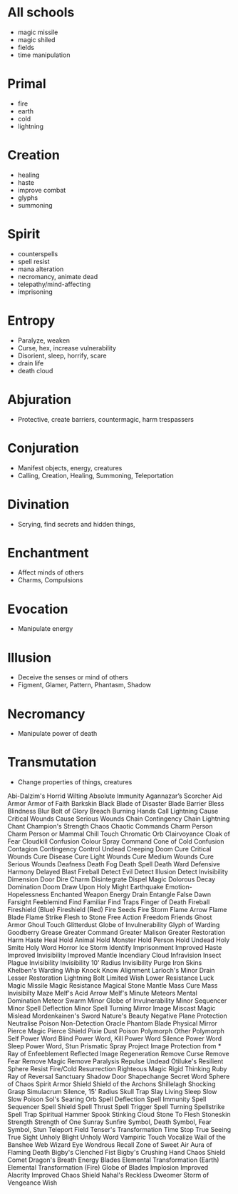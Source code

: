 # All schools
- magic missile
- magic shiled
- fields
- time manipulation

# Primal
- fire
- earth
- cold
- lightning

# Creation
- healing
- haste
- improve combat
- glyphs
- summoning

# Spirit
- counterspells
- spell resist
- mana alteration
- necromancy, animate dead
- telepathy/mind-affecting
- imprisoning

# Entropy
- Paralyze, weaken
- Curse, hex, increase vulnerability
- Disorient, sleep, horrify, scare
- drain life
- death cloud

# Abjuration
  - Protective, create barriers, countermagic, harm trespassers
# Conjuration
  - Manifest objects, energy, creatures
  - Calling, Creation, Healing, Summoning, Teleportation
# Divination
  - Scrying, find secrets and hidden things,
# Enchantment
  - Affect minds of others
  - Charms, Compulsions
# Evocation
  - Manipulate energy
# Illusion
  - Deceive the senses or mind of others
  - Figment, Glamer, Pattern, Phantasm, Shadow
# Necromancy
  - Manipulate power of death
# Transmutation
  - Change properties of things, creatures

Abi-Dalzim's Horrid Wilting
Absolute Immunity
Agannazar’s Scorcher
Aid
Armor
Armor of Faith
Barkskin
Black Blade of Disaster
Blade Barrier
Bless
Blindness
Blur
Bolt of Glory
Breach
Burning Hands
Call Lightning
Cause Critical Wounds
Cause Serious Wounds
Chain Contingency
Chain Lightning
Chant
Champion's Strength
Chaos
Chaotic Commands
Charm Person
Charm Person or Mammal
Chill Touch
Chromatic Orb
Clairvoyance
Cloak of Fear
Cloudkill
Confusion
Colour Spray
Command
Cone of Cold
Confusion
Contagion
Contingency
Control Undead
Creeping Doom
Cure Critical Wounds
Cure Disease
Cure Light Wounds
Cure Medium Wounds
Cure Serious Wounds
Deafness
Death Fog
Death Spell
Death Ward
Defensive Harmony
Delayed Blast Fireball
Detect Evil
Detect Illusion
Detect Invisibility
Dimension Door
Dire Charm
Disintegrate
Dispel Magic
Dolorous Decay
Domination
Doom
Draw Upon Holy Might
Earthquake
Emotion-Hopelessness
Enchanted Weapon
Energy Drain
Entangle
False Dawn
Farsight
Feeblemind
Find Familiar
Find Traps
Finger of Death
Fireball
Fireshield (Blue)
Fireshield (Red)
Fire Seeds
Fire Storm
Flame Arrow
Flame Blade
Flame Strike
Flesh to Stone
Free Action
Freedom
Friends
Ghost Armor
Ghoul Touch
Glitterdust
Globe of Invulnerability
Glyph of Warding
Goodberry
Grease
Greater Command
Greater Malison
Greater Restoration
Harm
Haste
Heal
Hold Animal
Hold Monster
Hold Person
Hold Undead
Holy Smite
Holy Word
Horror
Ice Storm
Identify
Imprisonment
Improved Haste
Improved Invisibility
Improved Mantle
Incendiary Cloud
Infravision
Insect Plague
Invisibility
Invisibility 10' Radius
Invisibility Purge
Iron Skins
Khelben's Warding Whip
Knock
Know Alignment
Larloch's Minor Drain
Lesser Restoration
Lightning Bolt
Limited Wish
Lower Resistance
Luck
Magic Missile
Magic Resistance
Magical Stone
Mantle
Mass Cure
Mass Invisibilty
Maze
Melf's Acid Arrow
Melf's Minute Meteors
Mental Domination
Meteor Swarm
Minor Globe of Invulnerability
Minor Sequencer
Minor Spell Deflection
Minor Spell Turning
Mirror Image
Miscast Magic
Mislead
Mordenkainen's Sword
Nature's Beauty
Negative Plane Protection
Neutralise Poison
Non-Detection
Oracle
Phantom Blade
Physical Mirror
Pierce Magic
Pierce Shield
Pixie Dust
Poison
Polymorph Other
Polymorph Self
Power Word Blind
Power Word, Kill
Power Word Silence
Power Word Sleep
Power Word, Stun
Prismatic Spray
Project Image
Protection from *
Ray of Enfeeblement
Reflected Image
Regeneration
Remove Curse
Remove Fear
Remove Magic
Remove Paralysis
Repulse Undead
Otiluke's Resilient Sphere
Resist Fire/Cold
Resurrection
Righteous Magic
Rigid Thinking
Ruby Ray of Reversal
Sanctuary
Shadow Door
Shapechange
Secret Word
Sphere of Chaos
Spirit Armor
Shield
Shield of the Archons
Shillelagh
Shocking Grasp
Simulacrum
Silence, 15' Radius
Skull Trap
Slay Living
Sleep
Slow
Slow Poison
Sol's Searing Orb
Spell Deflection
Spell Immunity
Spell Sequencer
Spell Shield
Spell Thrust
Spell Trigger
Spell Turning
Spellstrike
Spell Trap
Spiritual Hammer
Spook
Stinking Cloud
Stone To Flesh
Stoneskin
Strength
Strength of One
Sunray
Sunfire
Symbol, Death
Symbol, Fear
Symbol, Stun
Teleport Field
Tenser's Transformation
Time Stop
True Seeing
True Sight
Unholy Blight
Unholy Word
Vampiric Touch
Vocalize
Wail of the Banshee
Web
Wizard Eye
Wondrous Recall
Zone of Sweet Air
Aura of Flaming Death
Bigby's Clenched Fist
Bigby's Crushing Hand
Chaos Shield
Comet
Dragon's Breath
Energy Blades
Elemental Transformation (Earth)
Elemental Transformation (Fire)
Globe of Blades
Implosion
Improved Alacrity
Improved Chaos Shield
Nahal's Reckless Dweomer
Storm of Vengeance
Wish
